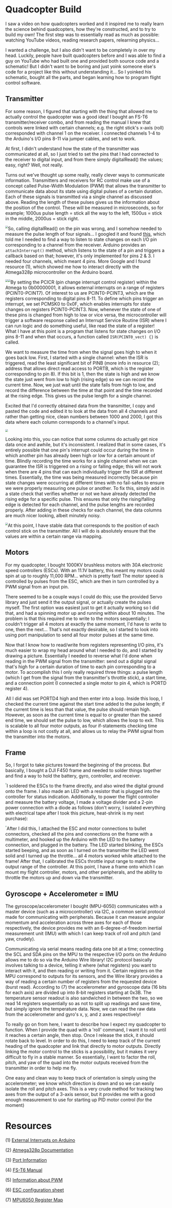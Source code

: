 # Quadcopter Build

I saw a video on how quadcopters worked and it inspired me to really learn the science behind quadcopters, how they're constructed, and to try to build my own! The first step was to essentially read as much as possible: watching YouTube videos, reading research papers, relearning physics...

I wanted a challenge, but I also didn't want to be completely in over my head. Luckily, people have built quadcopters before and I was able to find a guy on YouTube who had built one and provided both source code and a schematic! But I didn't want to be boring and just yoink someone else's code for a project like this without understanding it... So I yoinked his schematic, bought all the parts, and began learning how to program flight control software. 

## Transmitter

For some reason, I figured that starting with the thing that allowed me to actually control the quadcopter was a good idea! I bought an FS-T6 transmitter/receiver combo, and from reading the manual I knew that controls were linked with certain channels; e.g. the right stick's x-axis (roll) corresponded with channel 1 on the receiver. I connected channels 1-4 to the Arduino's I/O pins 8-11 via jumper cables, and set to work.

At first, I didn't understand how the state of the transmitter was communicated at all, so I just tried to set the pins that I had connected to the receiver to digital input, and from there simply digitalRead() the values; easy, right? Well, not really. 

Turns out we've thought up some really, really clever ways to communicate information. Transmitters and receivers for RC control make use of a concept called Pulse-Width Modulation (PWM) that allows the transmitter to communicate data about its state using digital pulses of a certain duration. Each of these signals is transmitted via a single channel as discussed above. Reading the length of these pulses gives us the information about the position of the control. These will be measured in microseconds, so for example; 1000us pulse length = stick all the way to the left, 1500us = stick in the middle, 2000us = stick right.

<img src="pictures\PulseDuration.PNG" style="zoom:50%; float:left;" />

So, calling digitalRead() on the pin was wrong, and I somehow needed to measure the pulse length of four signals... I googled it and found [this](https://ryanboland.com/blog/reading-rc-receiver-values), which told me I needed to find a way to listen to state changes on each I/O pin corresponding to a channel from the receiver. Arduino provides an `attachInterrupt()` method, which listens to the state of a pin and triggers a callback based on that; however, it's only implemented for pins 2 & 3. I needed four channels, which meant 4 pins. More Google and I found resource (1), which showed me how to interact directly with the Atmega328p microcontroller on the Arduino board.

<img src="pictures\pcicr.JPG" style="zoom:50%; float:left;" /> 

<img src="pictures\pcmsk0.JPG" style="zoom:50%; float:left;" />

By setting the PCICR (pin change interrupt control register) within the Atmega to 0b00000001, it allows external interrupts on a range of registers (PCINT0-PCINT7). Of interest to us are PCINT0-PCINT3, which are the registers corresponding to digital pins 8-11. To define which pins trigger an interrupt, we set PCMSK0 to 0x0F, which enables interrupts for state changes on registers PCINT0-PCINT3. Now, whenever the state of one of these pins is changed from high to low or vice versa, the microcontroller will trigger a software response called an Interrupt Service Routine (ISR) where I can run logic and do something useful, like read the state of a register! What I have at this point is a program that listens for state changes on I/O pins 8-11 and when that occurs, a function called `ISR(PCINT0_vect) {}` is called.  

We want to measure the time from when the signal goes high to when it goes back low. First, I started with a single channel: when the ISR is triggered, read the least significant bit of PINB (more info in resource (2); address that allows direct read access to PORTB, which is the register corresponding to pin 8). If this bit is 1, then the state is high and we know the state just went from low to high (rising edge) so we can record the current time. Now, we just wait until the state falls from high to low, and record the difference between the time at that point and the time recorded at the rising edge. This gives us the pulse length for a single channel.

Excited that I'd correctly obtained data from the transmitter, I copy and pasted the code and edited it to look at the data from all 4 channels and rather than getting nice, clean numbers between 1000 and 2000, I got this data where each column corresponds to a channel's input. 

 <img src="pictures\unstable.png" style="zoom:50%;" />

Looking into this, you can notice that some columns do actually get nice data once and awhile, but it's inconsistent. I realized that in some cases, it's entirely possible that one pin's interrupt could occur during the time in which another pin has already been high or low for a certain amount of time. Blindly recording the time works for a single channel when we can guarantee the ISR is triggered on a rising or falling edge; this will not work when there are 4 pins that can each individually trigger the ISR at different times. Essentially, the time was being measured incorrectly because pin state changes were occurring at different times with no fail-safes to ensure we were properly measuring one pulse or another. To fix this, simply add in a state check that verifies whether or not we have already detected the rising edge for a specific pulse.  This ensures that only the rising/falling edge is detected for each channel, and the pulse lengths are recorded properly. After adding in these checks for each channel, the data columns are much nicer looking, albeit minutely noisy. 

<img src="pictures\stable.png" style="zoom:50%; float: left" />

At this point, I have stable data that corresponds to the position of each control stick on the transmitter. All I will do is absolutely ensure that the values are within a certain range via mapping.

## Motors

For my quadcopter, I bought 1000KV brushless motors with 30A electronic speed controllers (ESCs). With an 11.1V battery, this meant my motors could spin at up to roughly 11,000 RPM... which is pretty fast! The motor speed is controlled by pulses from the ESC, which are then in turn controlled by a PWM signal from an input pin.

There seemed to be a couple ways I could do this; use the provided Servo library and just send it the output signal, or actually create the pulses myself. The first option was easiest just to get it actually working so I did that, and had a spinning motor up and running within about 10 minutes. The problem is that this required me to write to the motors sequentially; I couldn't trigger all 4 motors at exactly the same moment, I'd have to write to one, then the next... That's not exactly desirable, so I started to look into using port manipulation to send all four motor pulses at the same time.

Now that I know how to read/write from registers representing I/O pins, it's much easier to wrap my head around what I needed to do, and I started by drawing a picture. Essentially I needed to reverse what I'd done when reading in the PWM signal from the transmitter: send out a digital signal that's high for a certain duration of time to each pin corresponding to a motor. To accomplish this I only really required three things: a pulse length (which I get from the signal from the transmitter's throttle stick), a start time, and a connection point (I connected a single motor to pin 4, which is PORTD register 4).

<img src="pictures\motor_pulse.jpg" style="zoom:10%; float: left" />

All I did was set PORTD4 high and then enter into a loop. Inside this loop, I checked the current time against the start time added to the pulse length; if the current time is less than that value, the pulse should remain high. However, as soon as the current time is equal to or greater than the saved end time, we should set the pulse to low, which allows the loop to exit. This is scalable to all four motor outputs, as four if-statements checking time within a loop is not costly at all, and allows us to relay the PWM signal from the transmitter into the motors.

## Frame

So, I forgot to take pictures toward the beginning of the process. But basically, I bought a DJI F450 frame and needed to solder things together and find a way to hold the battery, gyro, controller, and receiver. 

<img src="pictures\frame.jpg" style="zoom: 25%; float: left;" />

I soldered the ESCs to the frame directly, and also wired the digital ground onto the frame. I also made an LED with a resistor that is plugged into the controller for status indication. Additionally, to power the flight controller and measure the battery voltage, I made a voltage divider and a 2-pin power connection with a diode as follows (don't worry, I isolated everything with electrical tape after I took this picture, heat-shrink is my next purchase):

<img src="pictures\power.jpg" style="zoom: 25%; float: left;" />

After I did this, I attached the ESC and motor connections to bullet connectors, checked all the pins and connections on the frame with a multimeter, and hooked up the Arduino with the LED to the battery connection, and plugged in the battery. The LED started blinking, the ESCs started beeping, and as soon as I turned on the transmitter the LED went solid and I turned up the throttle... all 4 motors worked while attached to the frame! After that, I calibrated the ESCs throttle input range to match the output range of the controller. At this point, I have a frame onto which I can mount my flight controller, motors, and other peripherals, and the ability to throttle the motors up and down via the transmitter.

## Gyroscope + Accelerometer = IMU

The gyroscope/accelerometer I bought (MPU-6050) communicates with a master device (such as a microcontroller) via I2C, a common serial protocol made for communicating with peripherals. Because it can measure angular momentum and acceleration across three axes for each of those respectively, the device provides me with an 6-degree-of-freedom inertial measurement unit (IMU) with which I can keep track of roll and pitch (and yaw, crudely).

Communicating via serial means reading data one bit at a time; connecting the SCL and SDA pins on the MPU to the respective I/O ports on the Arduino allows me to do so via the Arduino Wire library! I2C protocol basically involves talking to a device, telling it where (what registers) you want to interact with it, and then reading or writing from it. Certain registers on the MPU correspond to outputs for its sensors, and the Wire library provides a way of reading a certain number of registers from the requested device (burst read). According to (7) the accelerometer and gyroscope data (16 bits for each axis) are divided up into 8-bit registers starting at 0x3B. The temperature sensor readout is also sandwiched in between the two, so we read 14 registers sequentially so as not to split up readings and save time, but simply ignore the temperature data. Now, we can read the raw data from the accelerometer and gyro's x, y, and z axes respectively!

To really go on from here, I want to describe how I expect my quadcopter to function. When I provide the quad with a 'roll' command, I want it to roll until it reaches a certain angle, then stop. Once I release the stick, it should rotate back to level. In order to do this, I need to keep track of the current heading of the quadcopter and link that directly to motor outputs. Directly linking the motor control to the sticks is a possibility, but it makes it very difficult to fly in a stable manner. So essentially, I want to factor the roll, pitch, and yaw of the quad into the motor outputs received from the transmitter in order to help me fly.

One easy and clean way to keep track of orientation is simply using the accelerometer; we know which direction is down and so we can easily isolate the roll and pitch axes. This is a very crude method for tracking two axes from the output of a 3-axis sensor, but it provides me with a good enough measurement to use for starting up PID motor control (for the moment)



# Resources

(1) [External Interrupts on Arduino](https://sites.google.com/site/qeewiki/books/avr-guide/external-interrupts-on-the-atmega328)

(2) [Atmega328p Documentation](http://ee-classes.usc.edu/ee459/library/documents/Atmel-42735-8-bit-AVR-Microcontroller-ATmega328-328P_Datasheet.pdf)

(3) [Port Information](https://web.ics.purdue.edu/~jricha14/Port_Stuff/)

(4) [FS-T6 Manual](https://fccid.io/N4ZFLYSKYT6/User-Manual/User-manual-1740934.pdf)

(5) [Information about PWM](https://oscarliang.com/pwm-ppm-difference-conversion)

(6) [ESC configuration sheet](https://www.optimusdigital.ro/index.php?controller=attachment&id_attachment=451)

(7) [MPU6050 Register Map](https://invensense.tdk.com/wp-content/uploads/2015/02/MPU-6000-Register-Map1.pdf)
